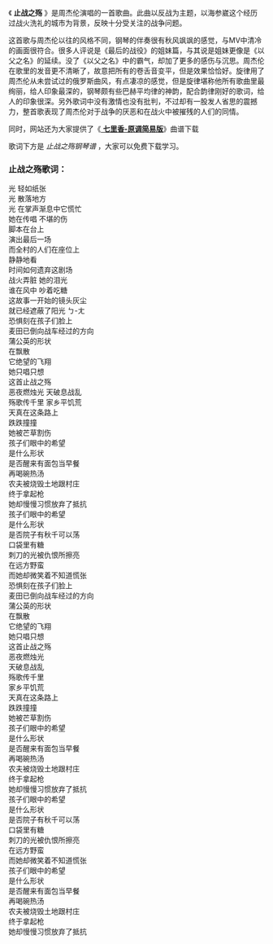

《 **止战之殇** 》是周杰伦演唱的一首歌曲。此曲以反战为主题，以海参崴这个经历过战火洗礼的城市为背景，反映十分受关注的战争问题。

这首歌与周杰伦以往的风格不同，钢琴的伴奏很有秋风飒飒的感觉，与MV中清冷的画面很符合。很多人评说是《最后的战役》的姐妹篇，与其说是姐妹更像是《以父之名》的延续。没了《以父之名》中的霸气，却加了更多的感伤与沉思。周杰伦在歌里的发音更不清晰了，故意把所有的卷舌音变平，但是效果恰恰好。旋律用了周杰伦从未尝试过的俄罗斯曲风，有点凄凉的感觉，但是旋律堪称他所有歌曲里最绚丽，给人印象最深的，钢琴颇有些巴赫平均律的神韵，配合韵律刚好的歌词，给人的印象很深。另外歌词中没有激情也没有批判，不过却有一股发人省思的震撼力，整首歌表现了周杰伦对于战争的厌恶和在战火中被摧残的人们的同情。

同时，网站还为大家提供了《[ **七里香-原调简易版**](Music-13018-七里香-原调简易版.html "七里香-原调简易版")》曲谱下载

歌词下方是 _止战之殇钢琴谱_ ，大家可以免费下载学习。

### 止战之殇歌词：

光 轻如纸张  
光 散落地方  
光 在掌声渐息中它慌忙  
她在传唱 不堪的伤  
脚本在台上  
演出最后一场  
而全村的人们在座位上  
静静地看  
时间如何遗弃这剧场  
战火弄脏 她的泪光  
谁在风中 吵着吃糖  
这故事一开始的镜头灰尘  
就已经遮蔽了阳光 ㄅ-ㄤ  
恐惧刻在孩子们脸上  
麦田已倒向战车经过的方向  
蒲公英的形状  
在飘散  
它绝望的飞翔  
她只唱只想  
这首止战之殇  
恶夜燃烛光 天破息战乱  
殇歌传千里 家乡平饥荒  
天真在这条路上  
跌跌撞撞  
她被芒草割伤  
孩子们眼中的希望  
是什么形状  
是否醒来有面包当早餐  
再喝碗热汤  
农夫被烧毁土地跟村庄  
终于拿起枪  
她却慢慢习惯放弃了抵抗  
孩子们眼中的希望  
是什么形状  
是否院子有秋千可以荡  
口袋里有糖  
刺刀的光被仇恨所擦亮  
在远方野蛮  
而她却微笑着不知道慌张  
恐惧刻在孩子们脸上  
麦田已倒向战车经过的方向  
蒲公英的形状  
在飘散  
它绝望的飞翔  
她只唱只想  
这首止战之殇  
恶夜燃烛光  
天破息战乱  
殇歌传千里  
家乡平饥荒  
天真在这条路上  
跌跌撞撞  
她被芒草割伤  
孩子们眼中的希望  
是什么形状  
是否醒来有面包当早餐  
再喝碗热汤  
农夫被烧毁土地跟村庄  
终于拿起枪  
她却慢慢习惯放弃了抵抗  
孩子们眼中的希望  
是什么形状  
是否院子有秋千可以荡  
口袋里有糖  
刺刀的光被仇恨所擦亮  
在远方野蛮  
而她却微笑着不知道慌张  
孩子们眼中的希望  
是什么形状  
是否醒来有面包当早餐  
再喝碗热汤  
农夫被烧毁土地跟村庄  
终于拿起枪  
她却慢慢习惯放弃了抵抗

